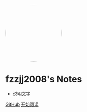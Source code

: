 <img width="180px" style="border-radius: 50%" bor src="https://nodejsred.oss-cn-shanghai.aliyuncs.com/nodejs_roadmap-logo.jpeg?x-oss-process=style/may">

# fzzjj2008's Notes

- 说明文字

[GitHub](<https://github.com/fzzjj2008/fzzjj2008.github.io>)
[开始阅读](README.md)
